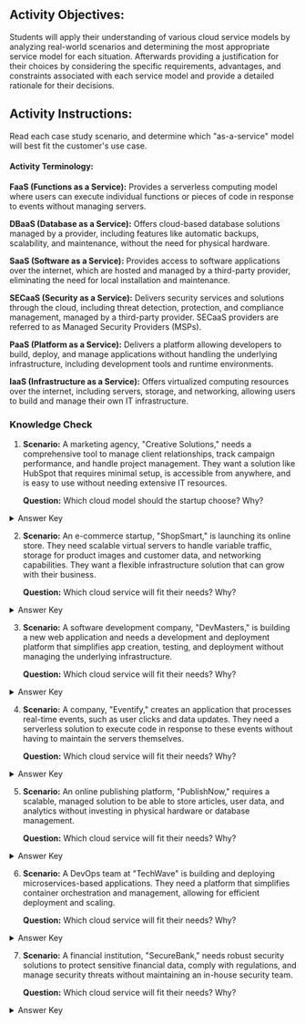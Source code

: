 ## Activity Objectives:

Students will apply their understanding of various cloud service models by analyzing real-world scenarios and determining the most appropriate service model for each situation. Afterwards providing a justification for their choices by considering the specific requirements, advantages, and constraints associated with each service model and provide a detailed rationale for their decisions.

## Activity Instructions:
Read each case study scenario, and determine which "as-a-service" model will best fit the customer's use case.

#### Activity Terminology:

**FaaS (Functions as a Service):** Provides a serverless computing model where users can execute individual functions or pieces of code in response to events without managing servers.

**DBaaS (Database as a Service):** Offers cloud-based database solutions managed by a provider, including features like automatic backups, scalability, and maintenance, without the need for physical hardware.

**SaaS (Software as a Service):** Provides access to software applications over the internet, which are hosted and managed by a third-party provider, eliminating the need for local installation and maintenance.

**SECaaS (Security as a Service):** Delivers security services and solutions through the cloud, including threat detection, protection, and compliance management, managed by a third-party provider. SECaaS providers are referred to as Managed Security Providers (MSPs).

**PaaS (Platform as a Service):** Delivers a platform allowing developers to build, deploy, and manage applications without handling the underlying infrastructure, including development tools and runtime environments.

**IaaS (Infrastructure as a Service):** Offers virtualized computing resources over the internet, including servers, storage, and networking, allowing users to build and manage their own IT infrastructure.

### Knowledge Check
1. **Scenario:** A marketing agency, "Creative Solutions," needs a comprehensive tool to manage client relationships, track campaign performance, and handle project management. They want a solution like HubSpot that requires minimal setup, is accessible from anywhere, and is easy to use without needing extensive IT resources.

    **Question:** Which cloud model should the startup choose? Why?
<details closed>
<summary>Answer Key</summary>
  <p>
Creative Solutions should use a Software as a Service (SaaS) solution because it provides an all-in-one tool that can handle client management, campaign tracking, and project management without requiring the agency to manage infrastructure or IT resources. SaaS platforms are easy to set up, accessible from anywhere through a web browser, and include built-in features that support collaboration and reporting. Since the provider manages updates, security, and scalability, the agency can focus on its marketing work rather than technical maintenance.
  </p>
</details>

2. **Scenario:** An e-commerce startup, "ShopSmart," is launching its online store. They need scalable virtual servers to handle variable traffic, storage for product images and customer data, and networking capabilities. They want a flexible infrastructure solution that can grow with their business.

    **Question:** Which cloud service will fit their needs? Why?
<details closed>
<summary>Answer Key</summary>
  <p>
ShopSmart should use an Infrastructure as a Service (IaaS) solution because it provides scalable virtual servers, storage, and networking that can grow with their business. IaaS gives them flexibility to handle variable traffic, especially during peak shopping seasons, without needing to invest in physical hardware. Since the infrastructure is managed by the provider, the startup can focus on building and running its online store while still having control over the operating systems, applications, and configurations needed to support their e-commerce platform.
  </p>
</details>

3. **Scenario:** A software development company, "DevMasters," is building a new web application and needs a development and deployment platform that simplifies app creation, testing, and deployment without managing the underlying infrastructure.

    **Question:** Which cloud service will fit their needs? Why?
<details closed>
<summary>Answer Key</summary>
  <p>
DevMasters should use a Platform as a Service (PaaS) solution because it provides a ready-made environment for developing, testing, and deploying web applications without the need to manage servers, storage, or networking. PaaS streamlines the entire application lifecycle by offering built-in tools, frameworks, and automation for continuous integration and deployment. This allows developers to focus on writing and improving code instead of handling infrastructure tasks, making it faster and easier to bring their web application to market.
  </p>
</details>

4. **Scenario:** A company, "Eventify," creates an application that processes real-time events, such as user clicks and data updates. They need a serverless solution to execute code in response to these events without having to maintain the servers themselves.

    **Question:** Which cloud service will fit their needs? Why?
<details closed>
<summary>Answer Key</summary>
  <p>
Eventify should use a Function as a Service (FaaS) solution, often called serverless computing, because it allows them to run code in response to real-time events without managing any servers. With FaaS, the cloud provider automatically handles infrastructure, scaling, and availability, so the company only pays for the compute time when their code runs. This makes it ideal for processing user clicks, data updates, and other event-driven tasks efficiently, while freeing the developers from worrying about server setup or maintenance.
  </p>
</details>

5. **Scenario:** An online publishing platform, "PublishNow," requires a scalable, managed solution to be able to store articles, user data, and analytics without investing in physical hardware or database management.

    **Question:** Which cloud service will fit their needs? Why?
<details closed>
<summary>Answer Key</summary>
  <p>
PublishNow should use a Database as a Service (DBaaS) solution because it provides a fully managed, scalable database environment without the need to purchase hardware or handle database administration tasks. With DBaaS, the platform can easily store and manage articles, user data, and analytics while the cloud provider takes care of backups, updates, scaling, and security. This allows PublishNow to focus on improving its publishing platform while ensuring reliable data management and performance.
  </p>
</details>

6. **Scenario:** A DevOps team at "TechWave" is building and deploying microservices-based applications. They need a platform that simplifies container orchestration and management, allowing for efficient deployment and scaling.

    **Question:** Which cloud service will fit their needs? Why?
<details closed>
<summary>Answer Key</summary>
  <p>
TechWave should use a Container as a Service (CaaS) platform, such as a managed Kubernetes service like Amazon EKS, Azure AKS, or Google GKE. CaaS provides built in container orchestration for microservices based applications, including automated scaling, service discovery, rolling updates, and health checks, while the provider manages the control plane and most infrastructure tasks. This lets the DevOps team deploy and scale efficiently, keep environments consistent from development through production, and focus on delivery rather than cluster maintenance.
  </p>
</details>

7. **Scenario:** A financial institution, "SecureBank," needs robust security solutions to protect sensitive financial data, comply with regulations, and manage security threats without maintaining an in-house security team.

    **Question:** Which cloud service will fit their needs? Why?
<details closed>
<summary>Answer Key</summary>
  <p>
SecureBank should use Security as a Service (SECaaS) because it delivers cloud-based security tools such as data encryption, threat monitoring, intrusion detection, and compliance management without requiring an in-house security team. With SECaaS, the provider handles updates and monitoring, ensuring the institution stays protected against evolving threats while meeting strict financial regulations. This allows SecureBank to safeguard sensitive financial data, maintain compliance, and reduce costs by relying on a trusted cloud security provider instead of building and managing its own security infrastructure.
  </p>
</details>
